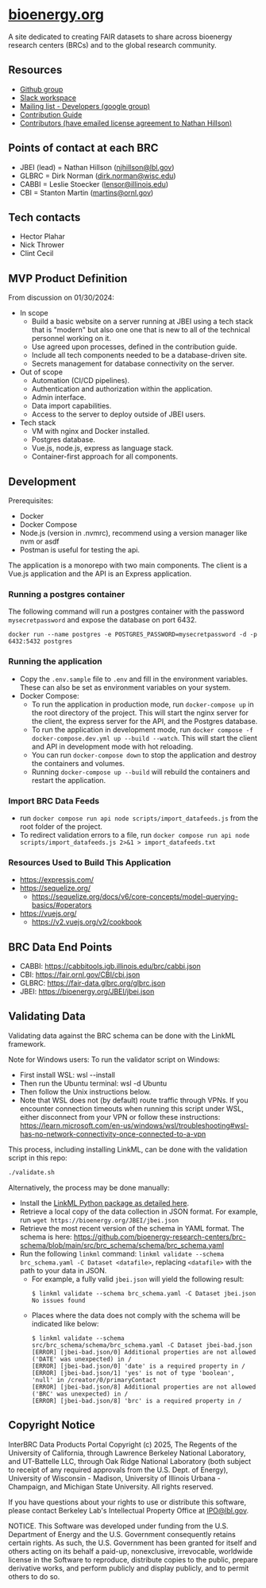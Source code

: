 # [bioenergy.org](https://bioenergy.org/)

A site dedicated to creating FAIR datasets to share across bioenergy research centers (BRCs) and to the global research community.

## Resources

- [Github group](https://github.com/bioenergy-research-centers)
- [Slack workspace](https://join.slack.com/t/cross-brc/shared_invite/zt-2a6ibcqpy-mEIh6dFEA0X07WM~KRSz4w)
- [Mailing list - Developers (google group)](dev@bioenergy.org)
- [Contribution Guide](CONTRIBUTING.md)
- [Contributors (have emailed license agreement to Nathan Hillson)](CONTRIBUTING.txt)

## Points of contact at each BRC

- JBEI (lead) = Nathan Hillson (njhillson@lbl.gov)
- GLBRC = Dirk Norman (dirk.norman@wisc.edu)
- CABBI = Leslie Stoecker (lensor@illinois.edu)
- CBI = Stanton Martin (martins@ornl.gov)

## Tech contacts

- Hector Plahar
- Nick Thrower
- Clint Cecil

## MVP Product Definition

From discussion on 01/30/2024:

- In scope
  - Build a basic website on a server running at JBEI using a tech stack that is "modern" but also one one that is new to all of the technical personnel working on it.
  - Use agreed upon processes, defined in the contribution guide.
  - Include all tech components needed to be a database-driven site.
  - Secrets management for database connectivity on the server.
- Out of scope
  - Automation (CI/CD pipelines).
  - Authentication and authorization within the application.
  - Admin interface.
  - Data import capabilities.
  - Access to the server to deploy outside of JBEI users.
- Tech stack
  - VM with nginx and Docker installed.
  - Postgres database.
  - Vue.js, node.js, express as language stack.
  - Container-first approach for all components.

## Development

Prerequisites:

- Docker
- Docker Compose
- Node.js (version in .nvmrc), recommend using a version manager like nvm or asdf
- Postman is useful for testing the api.

The application is a monorepo with two main components. The client is a Vue.js application and the API is an Express application.

### Running a postgres container

The following command will run a postgres container with the password `mysecretpassword` and expose the database on port 6432.

`docker run --name postgres -e POSTGRES_PASSWORD=mysecretpassword -d -p 6432:5432 postgres`

### Running the application

- Copy the `.env.sample` file to `.env` and fill in the environment variables. These can also be set as environment variables on your system.
- Docker Compose:
  - To run the application in production mode, run `docker-compose up` in the root directory of the project. This will start the nginx server for the client, the express server for the API, and the Postgres database.
  - To run the application in development mode, run `docker compose -f docker-compose.dev.yml up --build --watch`. This will start the client and API in development mode with hot reloading.
  - You can run `docker-compose down` to stop the application and destroy the containers and volumes.
  - Running `docker-compose up --build` will rebuild the containers and restart the application.

### Import BRC Data Feeds

- run `docker compose run api node scripts/import_datafeeds.js` from the root folder of the project.
- To redirect validation errors to a file, run `docker compose run api node scripts/import_datafeeds.js 2>&1 > import_datafeeds.txt`

### Resources Used to Build This Application

- <https://expressjs.com/>
- <https://sequelize.org/>
  - <https://sequelize.org/docs/v6/core-concepts/model-querying-basics/#operators>
- <https://vuejs.org/>
  - <https://v2.vuejs.org/v2/cookbook>

## BRC Data End Points

- CABBI: <https://cabbitools.igb.illinois.edu/brc/cabbi.json>
- CBI: <https://fair.ornl.gov/CBI/cbi.json>
- GLBRC: <https://fair-data.glbrc.org/glbrc.json>
- JBEI: <https://bioenergy.org/JBEI/jbei.json>

## Validating Data

Validating data against the BRC schema can be done with the LinkML framework.

Note for Windows users: To run the validator script on Windows:
- First install WSL: wsl --install
- Then run the Ubuntu terminal: wsl -d Ubuntu
- Then follow the Unix instructions below.
- Note that WSL does not (by default) route traffic through VPNs. If you encounter connection timeouts when running this script under WSL,
  either disconnect from your VPN or follow these instructions: https://learn.microsoft.com/en-us/windows/wsl/troubleshooting#wsl-has-no-network-connectivity-once-connected-to-a-vpn

This process, including installing LinkML, can be done with the validation script in this repo:

```bash
./validate.sh
```

Alternatively, the process may be done manually:

- Install the [LinkML Python package as detailed here](https://linkml.io/linkml/intro/install.html).
- Retrieve a local copy of the data collection in JSON format. For example, run `wget https://bioenergy.org/JBEI/jbei.json`
- Retrieve the most recent version of the schema in YAML format. The schema is here: <https://github.com/bioenergy-research-centers/brc-schema/blob/main/src/brc_schema/schema/brc_schema.yaml>
- Run the following `linkml` command: `linkml validate --schema brc_schema.yaml -C Dataset <datafile>`, replacing `<datafile>` with the path to your data in JSON.
  - For example, a fully valid `jbei.json` will yield the following result:
    ```
    $ linkml validate --schema brc_schema.yaml -C Dataset jbei.json
    No issues found
    ```
  - Places where the data does not comply with the schema will be indicated like below:
    ```
    $ linkml validate --schema src/brc_schema/schema/brc_schema.yaml -C Dataset jbei-bad.json 
    [ERROR] [jbei-bad.json/0] Additional properties are not allowed ('DATE' was unexpected) in /
    [ERROR] [jbei-bad.json/0] 'date' is a required property in /
    [ERROR] [jbei-bad.json/1] 'yes' is not of type 'boolean', 'null' in /creator/0/primaryContact
    [ERROR] [jbei-bad.json/8] Additional properties are not allowed ('BRC' was unexpected) in /
    [ERROR] [jbei-bad.json/8] 'brc' is a required property in /
    ```

## Copyright Notice
InterBRC Data Products Portal Copyright (c) 2025, The Regents of the University of California, through Lawrence Berkeley National Laboratory, and UT-Battelle LLC,  through Oak Ridge National Laboratory (both subject to receipt of any required approvals from the U.S. Dept. of Energy), University of Wisconsin - Madison, University of Illinois Urbana - Champaign, and Michigan State University. All rights reserved.

If you have questions about your rights to use or distribute this software,
please contact Berkeley Lab's Intellectual Property Office at
IPO@lbl.gov.

NOTICE.  This Software was developed under funding from the U.S. Department
of Energy and the U.S. Government consequently retains certain rights.  As
such, the U.S. Government has been granted for itself and others acting on
its behalf a paid-up, nonexclusive, irrevocable, worldwide license in the
Software to reproduce, distribute copies to the public, prepare derivative
works, and perform publicly and display publicly, and to permit others to do so.

